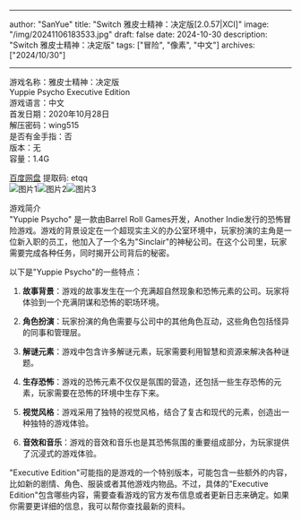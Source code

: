 
---
author: "SanYue"
title: "Switch 雅皮士精神：决定版[2.0.57|XCI]"
image: "/img/20241106183533.jpg"
draft: false
date: 2024-10-30
description: "Switch 雅皮士精神：决定版"
tags: ["冒险", "像素", "中文"]
archives: ["2024/10/30"]

---

游戏名称：雅皮士精神：决定版   
Yuppie Psycho  Executive Edition    
游戏语言：中文  
首发日期：2020年10月28日  
解压密码：wing515  
是否有金手指：否  
版本：无   
容量：1.4G

[百度网盘](https://pan.baidu.com/s/1t5SxWGqJ8keY1y2EdhPBMw) 提取码: etqq  
![图片1](/img/27eeca.jpg)![图片2](/img/6075c1.jpg)![图片3](/img/35404e.jpg)  

游戏简介  
"Yuppie Psycho" 是一款由Barrel Roll Games开发，Another Indie发行的恐怖冒险游戏。游戏的背景设定在一个超现实主义的办公室环境中，玩家扮演的主角是一位新入职的员工，他加入了一个名为"Sinclair"的神秘公司。在这个公司里，玩家需要完成各种任务，同时揭开公司背后的秘密。

以下是"Yuppie Psycho"的一些特点：

1. **故事背景**：游戏的故事发生在一个充满超自然现象和恐怖元素的公司。玩家将体验到一个充满阴谋和恐怖的职场环境。

2. **角色扮演**：玩家扮演的角色需要与公司中的其他角色互动，这些角色包括怪异的同事和管理层。

3. **解谜元素**：游戏中包含许多解谜元素，玩家需要利用智慧和资源来解决各种谜题。

4. **生存恐怖**：游戏的恐怖元素不仅仅是氛围的营造，还包括一些生存恐怖的元素，玩家需要在恐怖的环境中生存下来。

5. **视觉风格**：游戏采用了独特的视觉风格，结合了复古和现代的元素，创造出一种独特的游戏体验。

6. **音效和音乐**：游戏的音效和音乐也是其恐怖氛围的重要组成部分，为玩家提供了沉浸式的游戏体验。

"Executive Edition"可能指的是游戏的一个特别版本，可能包含一些额外的内容，比如新的剧情、角色、服装或者其他游戏内物品。不过，具体的"Executive Edition"包含哪些内容，需要查看游戏的官方发布信息或者更新日志来确定。如果你需要更详细的信息，我可以帮你查找最新的资料。
